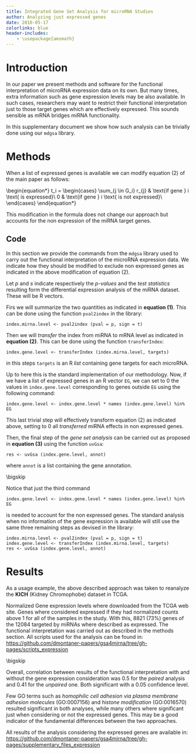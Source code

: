 ```yaml
---
title: Integrated Gene Set Analysis for microRNA Studies
author: Analyzing just expressed genes
date: 2016-05-17
colorlinks: blue
header-includes:
    - \usepackage{amsmath}
---
```


Introduction
===============================================================

In our paper we present methods and software
for the functional interpretation of microRNA expression data on its own.
But many times, extra information such as gene expression levels may be also available.
In such cases,
researchers may want to restrict their functional interpretation
just to those target genes which are effectively expressed.
This sounds sensible as mRNA bridges miRNA functionality.

In this supplementary document we show how such analysis can be trivially done using our `mdgsa` library.


Methods
===============================================================

When a list of expressed genes is available we can modify equation (2) of the main paper as follows:


\begin{equation*}
t_i =
\begin{cases}
  \sum_{j \in G_i} r_{j}  & \text{if gene } i \text{ is expressed}\\
  0                       & \text{if gene } i \text{ is not expressed}\\
\end{cases}
\end{equation*}

This modification in the formula
does not change our approach
but accounts for the non expression of the miRNA target genes.


Code
---------------------------------------------------------------

In this section we provide the commands from the `mdgsa` library
used to carry out the
functional interpretation of the microRNA expression data.
We indicate how they should be modified
to exclude non expressed genes as indicated in the above modification of equation (2).

Let $p$ and $s$ indicate respectively the _p-values_ and the _test statistics_
resulting form the differential expression analysis of the miRNA dataset.
These will be R vectors.

Firs we will summarize the two quantities as indicated in __equation (1)__.
This can be done using the function `pval2index` in the library:

    index.mirna.level <- pval2index (pval = p, sign = t)

Then we will _transfer_ the index from miRNA to mRNA level as indicated in __equation (2)__.
This can be done using the function `transferIndex`:

	index.gene.level <- transferIndex (index.mirna.level, targets)

in this steps `targets` is an R _list_ containing gene targets for each microRNA.

Up to here this is the standard implementation of our methodology.
Now, if we have a list of expressed genes in an R vector `EG`,
we can set to 0 the values in `index.gene.level` corresponding to genes outside `EG`
using the following command:

    index.gene.level <- index.gene.level * names (index.gene.level) %in% EG

This last trivial step will effectively transform equation (2) as indicated above,
setting to 0 all _transferred_ miRNA effects in non expressed genes.

Then, the final step of the _gene set analysis_
can be carried out as proposed in __equation (3)__ using the function `uvGsa`:

	res <- uvGsa (index.gene.level, annot)

where `annot` is a list containing the gene annotation.


\bigskip


Notice that just the third command

    index.gene.level <- index.gene.level * names (index.gene.level) %in% EG

is needed to account for the non expressed genes.
The standard analysis when no information of the gene expression is available
will still use the same three remaining steps as devised in the library:

    index.mirna.level <- pval2index (pval = p, sign = t)
	index.gene.level <- transferIndex (index.mirna.level, targets)
	res <- uvGsa (index.gene.level, annot)


Results
===============================================================

As a usage example, 
the above described approach was taken to reanalyze
the __KICH__ (Kidney Chromophobe) dataset in TCGA. 

Normalized Gene expression levels where downloaded from the TCGA web site.
Genes where considered expressed if they had
normalized counts above 1 for all of the samples in the study.
With this,
8821 (73%) genes of the 12084 targeted by miRNAs
where described as expressed.
The functional interpretation was carried out as described in the methods section.
All scripts used for the analysis can be found in:  
<https://github.com/dmontaner-papers/gsa4mirna/tree/gh-pages/scripts_expression>

\bigskip

Overall,
correlation between results of the functional interpretation
with and without the gene expression consideration was 
0.5 for the _paired_ analysis and 0.41 for the _unpaired_ one.
Both significant with a 0.05 confidence level.

Few GO terms such as
_homophilic cell adhesion via plasma membrane adhesion molecules_
(GO:0007156)
and
_histone modification_
(GO:0016570)
resulted significant in both analyses,
while many others where significant just when considering or not the expressed genes.
This may be a good indicator of the fundamental differences between the two approaches.

All results of the analysis considering the expressed genes are available in:  
<https://github.com/dmontaner-papers/gsa4mirna/tree/gh-pages/supplementary_files_expression>
